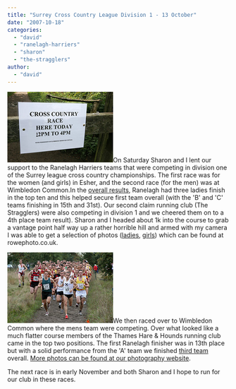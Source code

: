 ```yaml
---
title: "Surrey Cross Country League Division 1 - 13 October"
date: "2007-10-18"
categories: 
  - "david"
  - "ranelagh-harriers"
  - "sharon"
  - "the-stragglers"
author:
  - "david"
---
```


![2007-10-13-cross_country_sign.jpg](/images/2007/2007-10-13-cross_country_sign.jpg)On Saturday Sharon and I lent our support to the Ranelagh Harriers teams that were competing in division one of the Surrey league cross country championships. The first race was for the women (and girls) in Esher, and the second race (for the men) was at Wimbledon Common.In the [overall results](http://www.ranelagh-harriers.com/results/071013fc.html), Ranelagh had three ladies finish in the top ten and this helped secure first team overall (with the 'B' and 'C' teams finishing in 15th and 31st). Our second claim running club (The Stragglers) were also competing in division 1 and we cheered them on to a 4th place team result). Sharon and I headed about 1k into the course to grab a vantage point half way up a rather horrible hill and armed with my camera I was able to get a selection of photos ([ladies](http://rowephoto.co.uk/photos/72157602449875913/), [girls](http://rowephoto.co.uk/photos/72157602475620618/)) which can be found at rowephoto.co.uk.

![2007-10-13-surrey_league_men_start.jpg](/images/2007/2007-10-13-surrey_league_men_start.jpg)We then raced over to Wimbledon Common where the mens team were competing. Over what looked like a much flatter course members of the Thames Hare & Hounds running club came in the top two positions. The first Ranelagh finisher was in 13th place but with a solid performance from the 'A' team we finished [third team](http://www.ranelagh-harriers.com/results/071013mc.html) overall. [More photos can be found at our photography website](http://rowephoto.co.uk/photos/72157602476902990/).

The next race is in early November and both Sharon and I hope to run for our club in these races.
